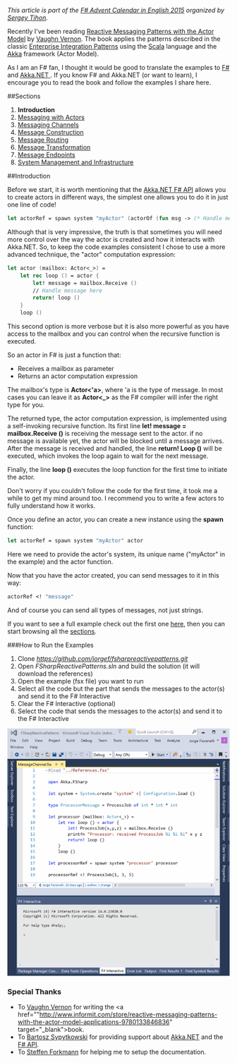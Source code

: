 *This article is part of the <a href="https://sergeytihon.wordpress.com/2015/10/25/f-advent-calendar-in-english-2015"  target="_blank">F# Advent Calendar in English 2015</a> organized by <a href="https://twitter.com/sergey_tihon" target="_blank">Sergey Tihon</a>.*

Recently I've been reading <a href="http://www.informit.com/store/reactive-messaging-patterns-with-the-actor-model-applications-9780133846836" target="_blank">Reactive Messaging Patterns with the Actor Model</a> by <a href="https://twitter.com/vaughnvernon" target="_blank">Vaughn Vernon</a>. The book applies the patterns described in the classic <a href="http://www.informit.com/store/enterprise-integration-patterns-designing-building-9780321200686" target="_blank">Enterprise Integration Patterns</a> using the <a href="http://www.scala-lang.org" target="_blank">Scala</a> language and the <a href="http://akka.io/" target="_blank">Akka</a> framework (Actor Model).

As I am an F# fan, I thought it would be good to translate the examples to <a href="http://fsharp.org" target="_blank">F#</a> and <a href="http://getakka.net" target="_blank"> Akka.NET </a>. If you know F# and Akka.NET (or want to learn), I encourage you to read the book and follow the examples I share here.

##Sections

1. **Introduction**
2. [Messaging with Actors](messaging-with-actors.html)
3. [Messaging Channels](messaging-channels.html)
4. [Message Construction](message-construction.html)
5. [Message Routing](message-routing.html)
6. [Message Transformation](message-transformation.html)
7. [Message Endpoints](message-endpoints.html)
8. [System Management and Infrastructure](system-management-and-infrastructure.html)

##Introduction

Before we start, it is worth mentioning that the <a href="http://getakka.net/docs/FSharp API" target="_blank">Akka.NET F# API</a> allows you to create actors in different ways, the simplest one allows you to do it in just one line of code!

```fsharp
let actorRef = spawn system "myActor" (actorOf (fun msg -> (* Handle message here *) () ))
```

Although that is very impressive, the truth is that sometimes you will need more control over the way the actor is created and how it interacts with Akka.NET. So, to keep the code examples consistent I chose to use a more advanced technique, the "actor" computation expression:

```fsharp
let actor (mailbox: Actor<_>) = 
    let rec loop () = actor {
        let! message = mailbox.Receive ()
        // Handle message here
        return! loop ()
    }
    loop ()
```

This second option is more verbose but it is also more powerful as you have access to the mailbox and you can control when the recursive function is executed. 

So an actor in F# is just a function that:
- Receives a mailbox as parameter
- Returns an actor computation expression

The mailbox's type is **Actor<'a>**, where 'a is the type of message. In most cases you can leave it as **Actor<_>** as the F# compiler will infer the right type for you.

The returned type, the actor computation expression, is implemented using a self-invoking recursive function. Its first line **let! message = mailbox.Receive ()** is receiving the message sent to the actor. if no message is available yet, the actor will be blocked until a message arrives. After the message is received and handled, the line **return! Loop ()**  will be executed, which invokes the loop again to wait for the next message. 

Finally, the line **loop ()** executes the loop function for the first time to initiate the actor. 

Don't worry if you couldn't follow the code for the first time, it took me a while to get my mind around too. I recommend you to write a few actors to fully understand how it works.

Once you define an actor, you can create a new instance using the **spawn** function:

```fsharp
let actorRef = spawn system "myActor" actor
```

Here we need to provide the actor's system, its unique name ("myActor" in the example) and the actor function. 

Now that you have the actor created, you can send messages to it in this way:

```fsharp
actorRef <! "message"
```

And of course you can send all types of messages, not just strings. 

If you want to see a full example check out the first one <a href="https://github.com/jorgef/fsharpreactivepatterns/blob/master/MessagingWithActors/MessageChannel.fsx" target="_blank">here</a>, then you can start browsing all the [sections](#Sections).

###How to Run the Examples

1. Clone *https://github.com/jorgef/fsharpreactivepatterns.git*
2. Open *FSharpReactivePatterns.sln* and build the solution (it will download the references)
3. Open the example (fsx file) you want to run
4. Select all the code but the part that sends the messages to the actor(s) and send it to the F# Interactive
5. Clear the F# Interactive (optional)
6. Select the code that sends the messages to the actor(s) and send it to the F# Interactive

<img src="img/run.gif" />

### Special Thanks

- To <a href="https://twitter.com/vaughnvernon" target="_blank">Vaughn Vernon</a> for writing the <a href=""http://www.informit.com/store/reactive-messaging-patterns-with-the-actor-model-applications-9780133846836" target="_blank">book</a>.
- To <a href="https://twitter.com/Horusiath" target="_blank">Bartosz Sypytkowski</a> for providing support about <a href="https://getakka.net" target="_blank">Akka.NET</a> and the <a href="https://getakka.net" target="_blank">F# API</a>.
- To <a href="https://twitter.com/sforkmann" target="_blank">Steffen Forkmann</a> for helping me to setup the documentation.